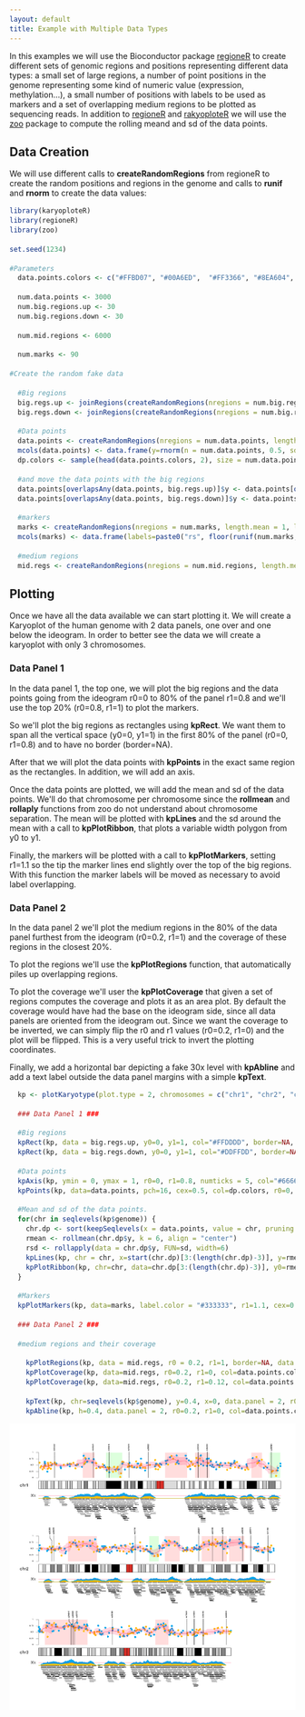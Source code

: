 ```yaml
---
layout: default
title: Example with Multiple Data Types
---
```





In this examples we will use the Bioconductor package
[regioneR](http://bioconductor.org/packages/release/bioc/html/regioneR.html) to create 
different sets of genomic regions and positions representing different data types: 
a small set of large regions, a number of point positions in the genome representing 
some kind of numeric value (expression, methylation...), a small number of positions with
labels to be used as markers and a set of overlapping medium regions to be plotted as
sequencing reads. In addition to [regioneR](http://bioconductor.org/packages/release/bioc/html/regioneR.html)
and [rakyoploteR](http://bioconductor.org/packages/release/bioc/html/karyoploteR.html) we 
will use the [zoo](https://cran.r-project.org/package=zoo) package to compute the rolling 
meand and sd of the data points.

## Data Creation

We will use different calls to **createRandomRegions** from regioneR to create the random 
positions and regions in the genome and calls to **runif** and **rnorm** to create the data
values:


```r
library(karyoploteR)
library(regioneR)
library(zoo)

set.seed(1234)

#Parameters
  data.points.colors <- c("#FFBD07", "#00A6ED",  "#FF3366", "#8EA604", "#C200FB")

  num.data.points <- 3000
  num.big.regions.up <- 30
  num.big.regions.down <- 30

  num.mid.regions <- 6000
  
  num.marks <- 90

#Create the random fake data  

  #Big regions
  big.regs.up <- joinRegions(createRandomRegions(nregions = num.big.regions.up, length.mean = 20000000, length.sd = 10000000, non.overlapping = TRUE, mask=NA), min.dist = 1)
  big.regs.down <- joinRegions(createRandomRegions(nregions = num.big.regions.down, length.mean = 10000000, length.sd = 5000000, non.overlapping = TRUE, mask=big.regs.up), min.dist = 1)

  #Data points
  data.points <- createRandomRegions(nregions = num.data.points, length.mean = 1, length.sd = 0, non.overlapping = TRUE, mask=NA)
  mcols(data.points) <- data.frame(y=rnorm(n = num.data.points, 0.5, sd = 0.1))
  dp.colors <- sample(head(data.points.colors, 2), size = num.data.points, replace = TRUE)

  #and move the data points with the big regions
  data.points[overlapsAny(data.points, big.regs.up)]$y <- data.points[overlapsAny(data.points, big.regs.up)]$y + runif(n=numOverlaps(data.points, big.regs.up), min = 0.1, max=0.3)
  data.points[overlapsAny(data.points, big.regs.down)]$y <- data.points[overlapsAny(data.points, big.regs.down)]$y - runif(n=numOverlaps(data.points, big.regs.down), min = 0.1, max=0.3)

  #markers
  marks <- createRandomRegions(nregions = num.marks, length.mean = 1, length.sd = 0)
  mcols(marks) <- data.frame(labels=paste0("rs", floor(runif(num.marks, min = 10000, max=99999))))

  #medium regions
  mid.regs <- createRandomRegions(nregions = num.mid.regions, length.mean = 5000000, length.sd = 1000000)
```


## Plotting

Once we have all the data available we can start plotting it. We will create a Karyoplot of 
the human genome with 2 data panels, one over and one below the ideogram. In order to 
better see the data we will create a karyoplot with only 3 chromosomes.

### Data Panel 1

In the data panel 1, the top one, we will plot the big regions and the data points going from
the ideogram r0=0 to 80% of the panel r1=0.8 and we'll use the top 20% (r0=0.8, r1=1) to plot
the markers.

So we'll plot the big regions as rectangles using **kpRect**. We want them to span all the 
vertical space (y0=0, y1=1) in the first 80% of the panel (r0=0, r1=0.8) and to have no border
(border=NA). 

After that we will plot the data points with **kpPoints** in the exact same region as the 
rectangles. In addition, we will add an axis. 

Once the data points are plotted, we will add the mean and sd of the data points. We'll do 
that chromosome per chromosome since the **rollmean** and **rollaply** functions from zoo 
do not understand about chromosome separation. The mean will be plotted with **kpLines** 
and the sd around the mean with a call to **kpPlotRibbon**, that plots a variable width 
polygon from y0 to y1.

Finally, the markers will be plotted with a call to **kpPlotMarkers**, setting 
r1=1.1 so the tip the marker lines end slightly over the top of the big regions. 
With this function the marker labels will be moved as necessary to avoid label 
overlapping.


### Data Panel 2

In the data panel 2 we'll plot the medium regions in the 80% of the data panel furthest from 
the ideogram (r0=0.2, r1=1) and the coverage of these regions in the closest 20%.

To plot the regions we'll use the **kpPlotRegions** function, that automatically piles up
overlapping regions.

To plot the coverage we'll user the **kpPlotCoverage** that given a set of regions computes 
the coverage and plots it as an area plot. By default the coverage would have had the base
on the ideogram side, since all data panels are oriented from the ideogram out. Since we want
the coverage to be inverted, we can simply flip the r0 and r1 values (r0=0.2, r1=0) and the
plot will be flipped. This is a very useful trick to invert the plotting coordinates.

Finally, we add a horizontal bar depicting a fake 30x level with **kpAbline** and add a text
label outside the data panel margins with a simple **kpText**.


```r
  kp <- plotKaryotype(plot.type = 2, chromosomes = c("chr1", "chr2", "chr3"))

  ### Data Panel 1 ###

  #Big regions
  kpRect(kp, data = big.regs.up, y0=0, y1=1, col="#FFDDDD", border=NA, r0=0, r1=0.8)
  kpRect(kp, data = big.regs.down, y0=0, y1=1, col="#DDFFDD", border=NA, r0=0, r1=0.8)
  
  #Data points
  kpAxis(kp, ymin = 0, ymax = 1, r0=0, r1=0.8, numticks = 5, col="#666666", cex=0.5)
  kpPoints(kp, data=data.points, pch=16, cex=0.5, col=dp.colors, r0=0, r1=0.8)
  
  #Mean and sd of the data points.  
  for(chr in seqlevels(kp$genome)) {
    chr.dp <- sort(keepSeqlevels(x = data.points, value = chr, pruning.mode = "coarse"))
    rmean <- rollmean(chr.dp$y, k = 6, align = "center")  
    rsd <- rollapply(data = chr.dp$y, FUN=sd, width=6)
    kpLines(kp, chr = chr, x=start(chr.dp)[3:(length(chr.dp)-3)], y=rmean, col=data.points.colors[3], r0=0, r1=0.8)
    kpPlotRibbon(kp, chr=chr, data=chr.dp[3:(length(chr.dp)-3)], y0=rmean-rsd, y1=rmean+rsd, r0=0, r1=0.8, col="#FF336633", border=NA)
  }
    
  #Markers
  kpPlotMarkers(kp, data=marks, label.color = "#333333", r1=1.1, cex=0.5, label.margin = 5)

  ### Data Panel 2 ###
    
  #medium regions and their coverage
    
    kpPlotRegions(kp, data = mid.regs, r0 = 0.2, r1=1, border=NA, data.panel=2)
    kpPlotCoverage(kp, data=mid.regs, r0=0.2, r1=0, col=data.points.colors[2], data.panel = 2)
    kpPlotCoverage(kp, data=mid.regs, r0=0.2, r1=0.12, col=data.points.colors[1], data.panel = 2)
    
    kpText(kp, chr=seqlevels(kp$genome), y=0.4, x=0, data.panel = 2, r0=0.2, r1=0, col="#444444", label="30x", cex=0.8, pos=2)
    kpAbline(kp, h=0.4, data.panel = 2, r0=0.2, r1=0, col=data.points.colors[3])
```

![plot of chunk Figure](images//Figure-1.png)



